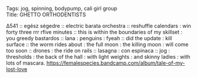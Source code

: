 Tags: jog, spinning, bodypump, cali girl group  
Title: GHETTO ORTHODENTISTS    
  
∆541 :: egész ségedre :: electric barata orchestra :: reshuffle calendars : win forty three rrr rfive minutes :: this is within the boundaries of my skillset : you greedy bastardos :: lana : penguins : fyeah :: did the update : kill surface :: the worm rides about : the full moon : the killing moon : will come too soon :: drones : the ride on rails :: lasagna : con espinaca :: jog : thresholds : the back of the hall : with light weights : and skinny ladies : with lots of mascara.
<https://femalespecies.bandcamp.com/album/tale-of-my-lost-love>
